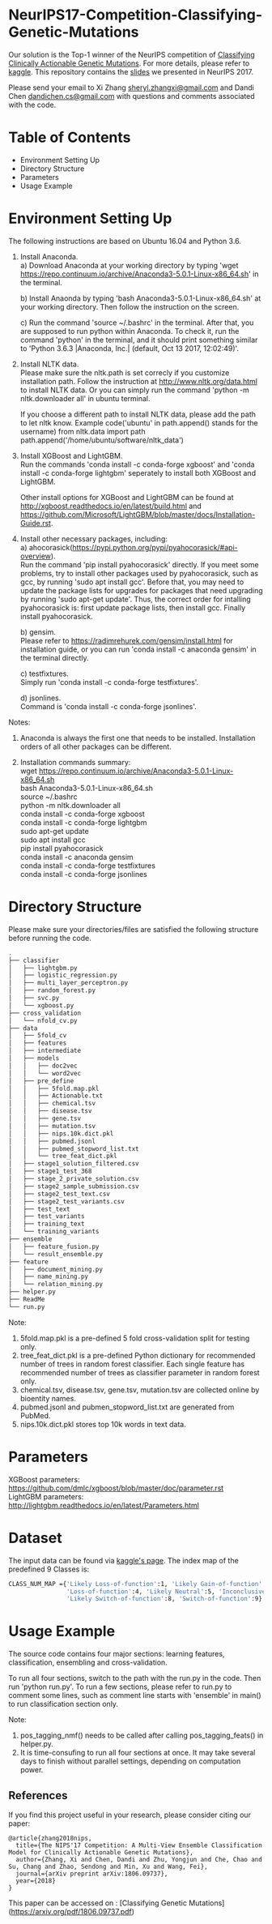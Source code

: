 # NeurIPS17-Competition-Classifying-Genetic-Mutations

Our solution is the Top-1 winner of the NeurIPS competition of [Classifying Clinically Actionable Genetic Mutations](https://www.mskcc.org/trending-topics/msk-advances-its-ai-machine-learning-nips-2017). For more details, please refer to [kaggle](https://www.kaggle.com/c/msk-redefining-cancer-treatment). This repository contains the [slides](https://github.com/sheryl-ai/NeurIPS17-Competition-Classifying-Genetic-Mutations/blob/master/NeurIPS%20workshop.pdf) we presented in NeurIPS 2017.

Please send your email to Xi Zhang <sheryl.zhangxi@gmail.com> and Dandi Chen <dandichen.cs@gmail.com> with questions and comments associated with the code.


Table of Contents
=================

- Environment Setting Up
- Directory Structure
- Parameters
- Usage Example


Environment Setting Up
======================

The following instructions are based on Ubuntu 16.04 and Python 3.6.

1) Install Anaconda.<br />
	a) Download Anaconda at your working directory by typing 'wget https://repo.continuum.io/archive/Anaconda3-5.0.1-Linux-x86_64.sh'
	in the terminal.

	b) Install Anaonda by typing 'bash Anaconda3-5.0.1-Linux-x86_64.sh' at your working directory. Then follow the instruction on the screen.

	c) Run the command 'source ~/.bashrc' in the terminal. After that, you are supposed to run python within Anaconda. To check it, run the
	command 'python' in the terminal, and it should print something similar to 'Python 3.6.3 |Anaconda, Inc.| (default, Oct 13 2017, 12:02:49)'.


2) Install NLTK data. <br />
	Please make sure the nltk.path is set correcly if you customize installation path.
	Follow the instruction at http://www.nltk.org/data.html to install NLTK data. Or you can simply run the command 'python -m nltk.downloader all'
	in ubuntu terminal.

	If you choose a different path to install NLTK data, please add the path to let nltk know.
	Example code('ubuntu' in path.append() stands for the username)
	from nltk.data import path
	path.append('/home/ubuntu/software/nltk_data')

3) Install XGBoost and LightGBM.<br />
	Run the commands 'conda install -c conda-forge xgboost' and 'conda install -c conda-forge lightgbm' seperately to install both XGBoost and LightGBM.

	Other install options for XGBoost and LightGBM can be found at http://xgboost.readthedocs.io/en/latest/build.html and
	https://github.com/Microsoft/LightGBM/blob/master/docs/Installation-Guide.rst.


4) Install other necessary packages, including:<br />
	a) ahocorasick(https://pypi.python.org/pypi/pyahocorasick/#api-overview). <br />
	Run the command 'pip install pyahocorasick' directly. If you meet some problems, try to install other packages used by pyahocorasick, such as gcc, by running 'sudo apt install gcc'. Before that, you may need to update the package lists for upgrades for packages that need upgrading by running 'sudo apt-get update'. Thus, the correct order for intalling pyahocorasick is: first update package lists, then install gcc. Finally install pyahocorasick.

	b) gensim. <br />
	Please refer to https://radimrehurek.com/gensim/install.html for installation guide, or you can run 'conda install -c anaconda gensim' in the terminal directly.

	c) testfixtures. <br />
	Simply run 'conda install -c conda-forge testfixtures'.

	d) jsonlines. <br />
	Command is 'conda install -c conda-forge jsonlines'.


Notes:
1) Anaconda is always the first one that needs to be installed. Installation orders of all other packages can be different.

2) Installation commands summary: <br />
wget https://repo.continuum.io/archive/Anaconda3-5.0.1-Linux-x86_64.sh <br />
bash Anaconda3-5.0.1-Linux-x86_64.sh <br />
source ~/.bashrc <br />
python -m nltk.downloader all <br />
conda install -c conda-forge xgboost <br />
conda install -c conda-forge lightgbm <br />
sudo apt-get update <br />
sudo apt install gcc <br />
pip install pyahocorasick <br />
conda install -c anaconda gensim <br />
conda install -c conda-forge testfixtures <br />
conda install -c conda-forge jsonlines


Directory Structure
===================

Please make sure your directories/files are satisfied the following structure before running the code.
```bash
.
├── classifier
│   ├── lightgbm.py
│   ├── logistic_regression.py
│   ├── multi_layer_perceptron.py
│   ├── random_forest.py
│   ├── svc.py
│   └── xgboost.py
├── cross_validation
│   └── nfold_cv.py
├── data
│   ├── 5fold_cv
│   ├── features
│   ├── intermediate
│   ├── models
│   │   ├── doc2vec
│   │   └── word2vec
│   ├── pre_define
│   │   ├── 5fold.map.pkl
│   │   ├── Actionable.txt
│   │   ├── chemical.tsv
│   │   ├── disease.tsv
│   │   ├── gene.tsv
│   │   ├── mutation.tsv
│   │   ├── nips.10k.dict.pkl
│   │   ├── pubmed.jsonl
│   │   ├── pubmed_stopword_list.txt
│   │   └── tree_feat_dict.pkl
│   ├── stage1_solution_filtered.csv
│   ├── stage1_test_368
│   ├── stage_2_private_solution.csv
│   ├── stage2_sample_submission.csv
│   ├── stage2_test_text.csv
│   ├── stage2_test_variants.csv
│   ├── test_text
│   ├── test_variants
│   ├── training_text
│   └── training_variants
├── ensemble
│   ├── feature_fusion.py
│   └── result_ensemble.py
├── feature
│   ├── document_mining.py
│   ├── name_mining.py
│   └── relation_mining.py
├── helper.py
├── ReadMe
└── run.py
```

Note:
1) 5fold.map.pkl is a pre-defined 5 fold cross-validation split for testing only.
2) tree_feat_dict.pkl is a pre-defined Python dictionary for recommended number of trees in random forest classifier.
Each single feature has recommended number of trees as classifier parameter in random forest only.
3) chemical.tsv, disease.tsv, gene.tsv, mutation.tsv are collected online by bioentity names.
4) pubmed.jsonl and pubmen_stopword_list.txt are generated from PubMed.
5) nips.10k.dict.pkl stores top 10k words in text data.


Parameters
==========

XGBoost parameters: https://github.com/dmlc/xgboost/blob/master/doc/parameter.rst <br />
LightGBM parameters: http://lightgbm.readthedocs.io/en/latest/Parameters.html

Dataset
==========
The input data can be found via [kaggle's page](https://www.kaggle.com/c/msk-redefining-cancer-treatment/data).
The index map of the predefined 9 Classes is: 
```bash
CLASS_NUM_MAP ={'Likely Loss-of-function':1, 'Likely Gain-of-function':2, 'Neutral':3, 
                'Loss-of-function':4, 'Likely Neutral':5, 'Inconclusive':6, 'Gain-of-function':7,
                'Likely Switch-of-function':8, 'Switch-of-function':9}
```

Usage Example
=============

The source code contains four major sections: learning features, classification, ensembling and cross-validation.

To run all four sections, switch to the path with the run.py in the code. Then run 'python run.py'.
To run a few sections, please refer to run.py to comment some lines, such as comment line starts with 'ensemble' in main() to run classification section only.

Note:
1) pos_tagging_nmf() needs to be called after calling pos_tagging_feats() in helper.py.
2) It is time-consufing to run all four sections at once. It may take several days to finish without parallel settings, depending on computation power.

## References 
If you find this project useful in your research, please consider citing our paper: 
```
@article{zhang2018nips,
  title={The NIPS'17 Competition: A Multi-View Ensemble Classification Model for Clinically Actionable Genetic Mutations},
  author={Zhang, Xi and Chen, Dandi and Zhu, Yongjun and Che, Chao and Su, Chang and Zhao, Sendong and Min, Xu and Wang, Fei},
  journal={arXiv preprint arXiv:1806.09737},
  year={2018}
}
```
This paper can be accessed on : [Classifying Genetic Mutations] (https://arxiv.org/pdf/1806.09737.pdf)
